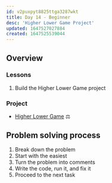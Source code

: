 ```yaml
---
id: v2puxpyt8825ttga3287wkt
title: Day 14 - Beginner
desc: 'Higher Lower Game Project'
updated: 1647527027884
created: 1647525539044
---
```


## Overview

### Lessons

1. Build the Higher Lower Game project

### Project

-  [Higher Lower Game](https://higherlowergame.com) ⚖️

## Problem solving process

1. Break down the problem
1. Start with the easiest
1. Turn the problem into comments
1. Write the code, run it, and fix it
1. Proceed to the next task
